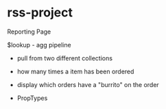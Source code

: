 # rss-project


Reporting Page

$lookup - agg pipeline
- pull from two different collections
- how many times a item has been ordered

- display which orders have a "burrito" on the order
- PropTypes